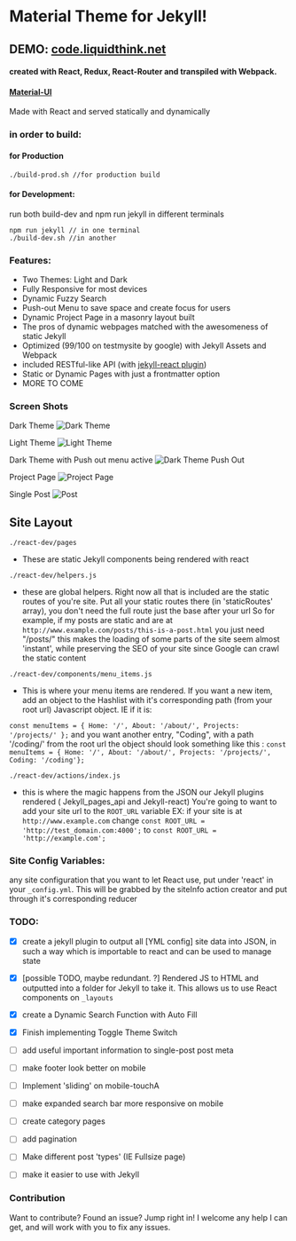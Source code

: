# Material Theme for Jekyll!
## DEMO: [code.liquidthink.net](http://www.code.liquidthink.net)
#### created with React, Redux, React-Router and transpiled with Webpack.
#### [Material-UI](https://github.com/callemall/material-ui)


Made with React and served statically and dynamically

### **in order to build:**
#### for Production
```
./build-prod.sh //for production build
```

#### for Development:
run both build-dev and npm run jekyll in different terminals
```
npm run jekyll // in one terminal
./build-dev.sh //in another
```
### Features:
- Two Themes: Light and Dark
- Fully Responsive for most devices
- Dynamic Fuzzy Search
- Push-out Menu to save space and create focus for users
- Dynamic Project Page in a masonry layout built
- The pros of dynamic webpages matched with the awesomeness of static Jekyll
- Optimized (99/100 on testmysite by google) with Jekyll Assets and Webpack
- included RESTful-like API (with [jekyll-react plugin](https://github.com/InsidiousMind/Jekyll-React))
- Static or Dynamic Pages with just a frontmatter option
- MORE TO COME

### Screen Shots

Dark Theme
![Dark Theme](http://i.imgur.com/GfFoLXS.png)

Light Theme
![Light Theme](http://i.imgur.com/cdIgtax.png)

Dark Theme with Push out menu active
![Dark Theme Push Out](http://i.imgur.com/xsjkszO.png)

Project Page
![Project Page](http://i.imgur.com/VnLqCpi.png)

Single Post
![Post](http://i.imgur.com/AcZ8nNi.png)


## Site Layout

`./react-dev/pages`
- These are static Jekyll components being rendered with react

`./react-dev/helpers.js`
- these are global helpers. Right now all that is included are the static routes of you're site. Put all your static routes there (in 'staticRoutes' array), you don't need the full route just the base after your url So for example, if my posts are static and are at
 `http://www.example.com/posts/this-is-a-post.html`
 you just need "/posts/"
 this makes the loading of some parts of the site seem almost 'instant', while preserving the SEO of your site since Google can crawl the static content

`./react-dev/components/menu_items.js`

- This is where your menu items are rendered. If you want a new item, add an object to the Hashlist with it's corresponding path (from your root url) Javascript object. IE if it is:

`const menuItems = { Home: '/', About: '/about/', Projects: '/projects/' };`
and you want another entry, "Coding", with a path '/coding/' from the root url the object should look something like this :
`const menuItems = { Home: '/', About: '/about/', Projects: '/projects/', Coding: '/coding'};`


`./react-dev/actions/index.js`
- this is where the magic happens from the JSON our Jekyll plugins rendered ( Jekyll_pages_api and Jekyll-react)
You're going to want to add your site url to the `ROOT_URL` variable
EX:
if your site is at `http://www.example.com` change
`const ROOT_URL = 'http://test_domain.com:4000';`
to
`const ROOT_URL = 'http://example.com';`


### Site Config Variables:
any site configuration that you want to let React use, put under 'react' in your `_config.yml`. This will be grabbed by the siteInfo action creator and put through it's corresponding reducer

### TODO:
 - [x] create a jekyll plugin to output all [YML config] site data into JSON, in such a way which is importable to react and can be used to manage state
 - [x] [possible TODO, maybe redundant. ?] Rendered JS to HTML and outputted into a folder for Jekyll to take it. This allows us to use React components on `_layouts`
 - [x] create a Dynamic Search Function with Auto Fill
 - [x] Finish implementing Toggle Theme Switch
 - [ ] add useful important information to single-post post meta
 - [ ] make footer look better on mobile
 - [ ] Implement 'sliding' on mobile-touchA
 - [ ] make expanded search bar more responsive on mobile
 - [ ] create category pages
 - [ ] add pagination
 - [ ] Make different post 'types' (IE Fullsize page)
 - [ ] make it easier to use with Jekyll


### Contribution
Want to contribute? Found an issue? Jump right in! I welcome any help I can get, and will work with you to fix any issues.
